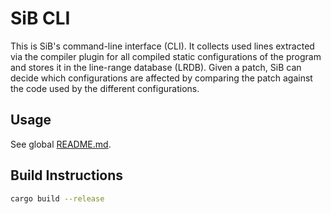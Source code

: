 # SiB CLI

This is SiB's command-line interface (CLI). It collects used lines extracted via the compiler plugin for all compiled static configurations of the program and stores it in the line-range database (LRDB). Given a patch, SiB can decide which configurations are affected by comparing the patch against the code used by the different configurations.

## Usage
See global [README.md](../README.md).

## Build Instructions
```bash
cargo build --release
```
